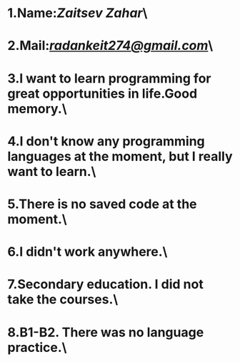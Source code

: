 1.Name:*Zaitsev Zahar*\
=
2.Mail:*radankeit274@gmail.com*\
=
3.I want to learn programming for great opportunities in life.Good memory.\
=
4.I don't know any programming languages at the moment, but I really want to learn.\
=
5.There is no saved code at the moment.\
=
6.I didn't work anywhere.\
=
7.Secondary education. I did not take the courses.\
=
8.B1-B2. There was no language practice.\
=